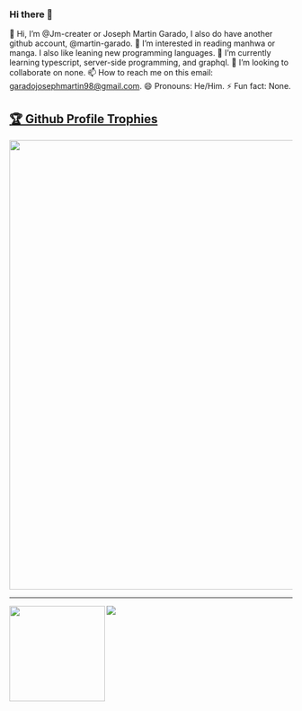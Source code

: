 ### Hi there 👋

👋 Hi, I’m @Jm-creater or Joseph Martin Garado, I also do have another github account, @martin-garado.
👀 I’m interested in reading manhwa or manga. I also like leaning new programming languages.
🌱 I’m currently learning typescript, server-side programming, and graphql.
💞️ I’m looking to collaborate on none.
📫 How to reach me on this email: garadojosephmartin98@gmail.com.
😄 Pronouns: He/Him.
⚡ Fun fact: None.


<a href="https://github.com/JM-creater/unitee"><h2>🏆 Github Profile Trophies</h2></a>
<a href="https://github.com/JM-creater/unitee">
  <img width=800 src="https://github-profile-trophy.vercel.app/?username=JM-creater&column=9&theme=gruvbox&no-frame=true"/>
</a>


---

<div>
  <img height="170" align="left" src="https://github-readme-stats.vercel.app/api?username=JM-creater&count_private=true&include_all_commits=true" />
  <img src="https://github-readme-stats.vercel.app/api/top-langs/?username=JM-creater&layout=compact" />
</div>
